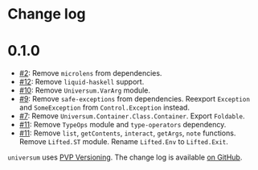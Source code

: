 Change log
==========

0.1.0
=====

* [#2](https://github.com/kowainik/universum/issues/2):
  Remove `microlens` from dependencies.
* [#12](https://github.com/kowainik/universum/issues/12):
  Remove `liquid-haskell` support.
* [#10](https://github.com/kowainik/universum/issues/10):
  Remove `Universum.VarArg` module.
* [#9](https://github.com/kowainik/universum/issues/9):
  Remove `safe-exceptions` from dependencies. Reexport `Exception` and
  `SomeException` from `Control.Exception` instead.
* [#7](https://github.com/kowainik/universum/issues/7):
  Remove `Universum.Container.Class.Container`. Export `Foldable`.
* [#11](https://github.com/kowainik/universum/issues/11):
  Remove `TypeOps` module and `type-operators` dependency.
* [#11](https://github.com/kowainik/universum/issues/11):
  Remove `list`, `getContents`, `interact`, `getArgs`, `note` functions.
  Remove `Lifted.ST` module.
  Rename `Lifted.Env` to `Lifted.Exit`.


`universum` uses [PVP Versioning][1].
The change log is available [on GitHub][2].

[1]: https://pvp.haskell.org
[2]: https://github.com/kowainik/universum/releases
